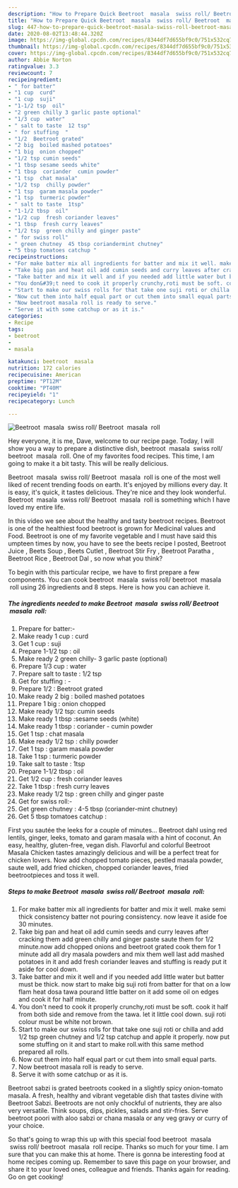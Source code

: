 ```yaml
---
description: "How to Prepare Quick Beetroot  masala  swiss roll/ Beetroot  masala  roll"
title: "How to Prepare Quick Beetroot  masala  swiss roll/ Beetroot  masala  roll"
slug: 447-how-to-prepare-quick-beetroot-masala-swiss-roll-beetroot-masala-roll
date: 2020-08-02T13:48:44.320Z
image: https://img-global.cpcdn.com/recipes/8344df7d655bf9c0/751x532cq70/beetroot-masala-swiss-roll-beetroot-masala-roll-recipe-main-photo.jpg
thumbnail: https://img-global.cpcdn.com/recipes/8344df7d655bf9c0/751x532cq70/beetroot-masala-swiss-roll-beetroot-masala-roll-recipe-main-photo.jpg
cover: https://img-global.cpcdn.com/recipes/8344df7d655bf9c0/751x532cq70/beetroot-masala-swiss-roll-beetroot-masala-roll-recipe-main-photo.jpg
author: Abbie Norton
ratingvalue: 3.3
reviewcount: 7
recipeingredient:
- " for batter"
- "1 cup  curd"
- "1 cup  suji"
- "1-1/2 tsp  oil"
- "2 green chilly 3 garlic paste optional"
- "1/3 cup  water"
- " salt to taste  12 tsp"
- " for stuffing  "
- "1/2  Beetroot grated"
- "2 big  boiled mashed potatoes"
- "1 big  onion chopped"
- "1/2 tsp cumin seeds"
- "1 tbsp sesame seeds white"
- "1 tbsp  coriander  cumin powder"
- "1 tsp  chat masala"
- "1/2 tsp  chilly powder"
- "1 tsp  garam masala powder"
- "1 tsp  turmeric powder"
- " salt to taste  1tsp"
- "1-1/2 tbsp  oil"
- "1/2 cup  fresh coriander leaves"
- "1 tbsp  fresh curry leaves"
- "1/2 tsp  green chilly and ginger paste"
- " for swiss roll"
- " green chutney  45 tbsp coriandermint chutney"
- "5 tbsp tomatoes catchup "
recipeinstructions:
- "For make batter mix all ingredients for batter and mix it well. make semi thick consistency batter not pouring consistency. now leave it aside foe 30 minutes."
- "Take big pan and heat oil add cumin seeds and curry leaves after cracking them add green chilly and ginger paste saute them for 1/2 minute.now add chopped onions and beetroot grated cook them for 1 minute add all dry masala powders and mix them well last add mashed potatoes in it and add fresh coriander leaves and stuffing is ready put it aside for cool down."
- "Take batter and mix it well and if you needed add little water but batter must be thick. now start to make big suji roti from batter for that on a low flam heat dosa tawa pourand little batter on it add some oil on edges and cook it for half minute."
- "You don&#39;t need to cook it properly crunchy,roti must be soft. cook it half from both side and remove from the tawa. let it little cool down. suji roti colour must be white not brown."
- "Start to make our swiss rolls for that take one suji roti or chilla and add 1/2 tsp green chutney and 1/2 tsp catchup and apple it properly. now put some stuffing on it and start to make roll.with this same method prepared all rolls."
- "Now cut them into half equal part or cut them into small equal parts."
- "Now beetroot masala roll is ready to serve."
- "Serve it with some catchup or as it is."
categories:
- Recipe
tags:
- beetroot
- 
- masala

katakunci: beetroot  masala 
nutrition: 172 calories
recipecuisine: American
preptime: "PT12M"
cooktime: "PT40M"
recipeyield: "1"
recipecategory: Lunch

---
```



![Beetroot  masala  swiss roll/ Beetroot  masala  roll](https://img-global.cpcdn.com/recipes/8344df7d655bf9c0/751x532cq70/beetroot-masala-swiss-roll-beetroot-masala-roll-recipe-main-photo.jpg)

Hey everyone, it is me, Dave, welcome to our recipe page. Today, I will show you a way to prepare a distinctive dish, beetroot  masala  swiss roll/ beetroot  masala  roll. One of my favorites food recipes. This time, I am going to make it a bit tasty. This will be really delicious.

Beetroot  masala  swiss roll/ Beetroot  masala  roll is one of the most well liked of recent trending foods on earth. It's enjoyed by millions every day. It is easy, it's quick, it tastes delicious. They're nice and they look wonderful. Beetroot  masala  swiss roll/ Beetroot  masala  roll is something which I have loved my entire life.

In this video we see about the healthy and tasty beetroot recipes. Beetroot is one of the healthiest food beetroot is grown for Medicinal values and Food. Beetroot is one of my favorite vegetable and I must have said this umpteen times by now, you have to see the beets recipe I posted, Beetroot Juice , Beets Soup , Beets Cutlet , Beetroot Stir Fry , Beetroot Paratha , Beetroot Rice , Beetroot Dal , so now what you think?


To begin with this particular recipe, we have to first prepare a few components. You can cook beetroot  masala  swiss roll/ beetroot  masala  roll using 26 ingredients and 8 steps. Here is how you can achieve it.

<!--inarticleads1-->

##### The ingredients needed to make Beetroot  masala  swiss roll/ Beetroot  masala  roll:

1. Prepare  for batter:-
1. Make ready 1 cup : curd
1. Get 1 cup : suji
1. Prepare 1-1/2 tsp : oil
1. Make ready 2 green chilly- 3 garlic paste (optional)
1. Prepare 1/3 cup : water
1. Prepare  salt to taste : 1/2 tsp
1. Get  for stuffing : -
1. Prepare 1/2 : Beetroot grated
1. Make ready 2 big : boiled mashed potatoes
1. Prepare 1 big : onion chopped
1. Make ready 1/2 tsp: cumin seeds
1. Make ready 1 tbsp :sesame seeds (white)
1. Make ready 1 tbsp : coriander - cumin powder
1. Get 1 tsp : chat masala
1. Make ready 1/2 tsp : chilly powder
1. Get 1 tsp : garam masala powder
1. Take 1 tsp : turmeric powder
1. Take  salt to taste : 1tsp
1. Prepare 1-1/2 tbsp : oil
1. Get 1/2 cup : fresh coriander leaves
1. Take 1 tbsp : fresh curry leaves
1. Make ready 1/2 tsp : green chilly and ginger paste
1. Get  for swiss roll:-
1. Get  green chutney : 4-5 tbsp (coriander-mint chutney)
1. Get 5 tbsp tomatoes catchup :


First you sautée the leeks for a couple of minutes… Beetroot dahl using red lentils, ginger, leeks, tomato and garam masala with a hint of coconut. An easy, healthy, gluten-free, vegan dish. Flavorful and colorful Beetroot Masala Chicken tastes amazingly delicious and will be a perfect treat for chicken lovers. Now add chopped tomato pieces, pestled masala powder, saute well, add fried chicken, chopped coriander leaves, fried beetrootpieces and toss it well. 

<!--inarticleads2-->

##### Steps to make Beetroot  masala  swiss roll/ Beetroot  masala  roll:

1. For make batter mix all ingredients for batter and mix it well. make semi thick consistency batter not pouring consistency. now leave it aside foe 30 minutes.
1. Take big pan and heat oil add cumin seeds and curry leaves after cracking them add green chilly and ginger paste saute them for 1/2 minute.now add chopped onions and beetroot grated cook them for 1 minute add all dry masala powders and mix them well last add mashed potatoes in it and add fresh coriander leaves and stuffing is ready put it aside for cool down.
1. Take batter and mix it well and if you needed add little water but batter must be thick. now start to make big suji roti from batter for that on a low flam heat dosa tawa pourand little batter on it add some oil on edges and cook it for half minute.
1. You don&#39;t need to cook it properly crunchy,roti must be soft. cook it half from both side and remove from the tawa. let it little cool down. suji roti colour must be white not brown.
1. Start to make our swiss rolls for that take one suji roti or chilla and add 1/2 tsp green chutney and 1/2 tsp catchup and apple it properly. now put some stuffing on it and start to make roll.with this same method prepared all rolls.
1. Now cut them into half equal part or cut them into small equal parts.
1. Now beetroot masala roll is ready to serve.
1. Serve it with some catchup or as it is.


Beetroot sabzi is grated beetroots cooked in a slightly spicy onion-tomato masala. A fresh, healthy and vibrant vegetable dish that tastes divine with Beetroot Sabzi. Beetroots are not only chockful of nutrients, they are also very versatile. Think soups, dips, pickles, salads and stir-fries. Serve beetroot poori with aloo sabzi or chana masala or any veg gravy or curry of your choice. 

So that's going to wrap this up with this special food beetroot  masala  swiss roll/ beetroot  masala  roll recipe. Thanks so much for your time. I am sure that you can make this at home. There is gonna be interesting food at home recipes coming up. Remember to save this page on your browser, and share it to your loved ones, colleague and friends. Thanks again for reading. Go on get cooking!
